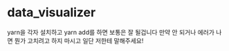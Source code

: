 # data_visualizer

yarn을 각자 설치하고 yarn add를 하면 보통은 잘 될겁니다
만약 안 되거나 에러가 나면 뭔가 고치려고 하지 마시고 일단 저한테 말해주세요!
